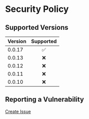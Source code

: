 # Security Policy

## Supported Versions

| Version | Supported          |
| :------ | :----------------: |
| 0.0.17  | :white_check_mark: |
| 0.0.13  | :x:                |
| 0.0.12  | :x:                |
| 0.0.11  | :x:                |
| 0.0.10  | :x:                |

## Reporting a Vulnerability

[Create Issue](https://github.com/gregoranders/nodejs-upload-asset/issues/new?labels=bug&template=bug_report.md&title=Security+Issue)
